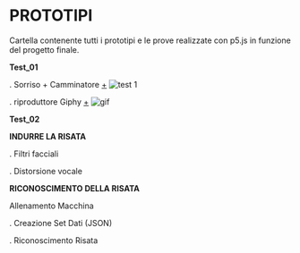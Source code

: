 # PROTOTIPI 

Cartella contenente tutti i prototipi e le prove realizzate con p5.js in funzione del progetto finale.

**Test_01** 

. Sorriso + Camminatore [+](https://editor.p5js.org/lucrezia1234/full/IsYHvOFyD)
![test 1](https://user-images.githubusercontent.com/79698027/122654351-ed108500-d14a-11eb-8d6c-d468b0dd0d3c.JPG)

. riproduttore Giphy [+](https://editor.p5js.org/lucrezia1234/full/lFuK-LeRp)
![gif](https://user-images.githubusercontent.com/79698027/122654430-93f52100-d14b-11eb-9121-a718a15b222e.JPG)

**Test_02** 

**INDURRE LA RISATA**

. Filtri facciali

. Distorsione vocale

**RICONOSCIMENTO DELLA RISATA**

Allenamento Macchina

. Creazione Set Dati (JSON)

. Riconoscimento Risata
